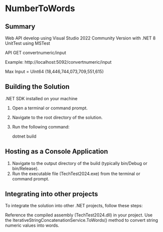 # NumberToWords


## Summary

Web API develop using Visual Studio 2022 Community Version with .NET 8
UnitTest using MSTest

API GET convertnumeric/input

Example:
http://localhost:5092/convertnumeric/input

Max Input = UInt64 (18,446,744,073,709,551,615)

## Building the Solution

.NET SDK installed on your machine

1. Open a terminal or command prompt.
2. Navigate to the root directory of the solution.
3. Run the following command:

   dotnet build

## Hosting as a Console Application

1. Navigate to the output directory of the build (typically bin/Debug or bin/Release).
2. Run the executable file (TechTest2024.exe) from the terminal or command prompt.

## Integrating into other projects

To integrate the solution into other .NET projects, follow these steps:

Reference the compiled assembly (TechTest2024.dll) in your project.
Use the IterativeStringConcatenationService.ToWords() method to convert string numeric values into words.
